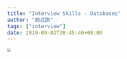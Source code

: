 ```yaml
---
title: "Interview Skills - Databases"
author: "颇忒脱"
tags: ["interview"]
date: 2019-09-02T20:45:46+08:00
---
```


<!--more-->

<img src="interview-skills.png" style="zoom:50%" />
